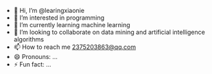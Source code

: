 - 👋 Hi, I’m @learingxiaonie
- 👀 I’m interested in programming
- 🌱 I’m currently learning machine learning
- 💞️ I’m looking to collaborate on data mining and artificial intelligence algorithms
- 📫 How to reach me 2375203863@qq.com
- 😄 Pronouns: ...
- ⚡ Fun fact: ...

<!---
learingxiaonie/learingxiaonie is a ✨ special ✨ repository because its `README.md` (this file) appears on your GitHub profile.
You can click the Preview link to take a look at your changes.
--->
